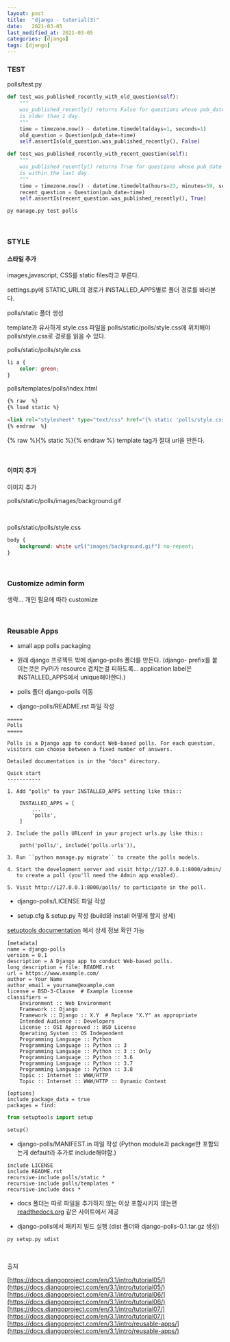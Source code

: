 ```yaml
---
layout: post
title:  "django - tutorial(3)"
date:   2021-03-05
last_modified_at: 2021-03-05
categories: [django]
tags: [django]
---
```


### TEST

polls/test.py
```python
def test_was_published_recently_with_old_question(self):
    """
    was_published_recently() returns False for questions whose pub_date
    is older than 1 day.
    """
    time = timezone.now() - datetime.timedelta(days=1, seconds=1)
    old_question = Question(pub_date=time)
    self.assertIs(old_question.was_published_recently(), False)

def test_was_published_recently_with_recent_question(self):
    """
    was_published_recently() returns True for questions whose pub_date
    is within the last day.
    """
    time = timezone.now() - datetime.timedelta(hours=23, minutes=59, seconds=59)
    recent_question = Question(pub_date=time)
    self.assertIs(recent_question.was_published_recently(), True)
```

```
py manage.py test polls
```

<br/>

### STYLE

#### 스타일 추가
images,javascript, CSS를 static files라고 부른다.

settings.py에 STATIC_URL의 경로가 INSTALLED_APPS별로 폴더 경로를 바라본다.

polls/static 폴더 생성

template과 유사하게 style.css 파일을 polls/static/polls/style.css에 위치해야 polls/style.css로 경로를 읽을 수 있다.

polls/static/polls/style.css
```css
li a {
    color: green;
}
```

polls/templates/polls/index.html
```html
{% raw  %}
{% load static %}

<link rel="stylesheet" type="text/css" href="{% static 'polls/style.css' %}">
{% endraw  %}
```
{% raw  %}{% static %}{% endraw  %} template tag가 절대 url을 만든다.

<br/>

#### 이미지 추가
이미지 추가

polls/static/polls/images/background.gif

<br/>

polls/static/polls/style.css
```css
body {
    background: white url("images/background.gif") no-repeat;
}
```

<br/>

### Customize admin form

생략... 개인 필요에 따라 customize

<br/>

### Reusable Apps

* small app polls packaging

- 원래 django 프로젝트 밖에 django-polls 폴더를 만든다.
(django- prefix를 붙이는것은 PyPI가 resource 겹치는걸 피하도록... application label은 INSTALLED_APPS에서 unique해야한다.)

- polls 폴더 django-polls 이동

- django-polls/README.rst 파일 작성

```
=====
Polls
=====

Polls is a Django app to conduct Web-based polls. For each question,
visitors can choose between a fixed number of answers.

Detailed documentation is in the "docs" directory.

Quick start
-----------

1. Add "polls" to your INSTALLED_APPS setting like this::

    INSTALLED_APPS = [
        ...
        'polls',
    ]

2. Include the polls URLconf in your project urls.py like this::

    path('polls/', include('polls.urls')),

3. Run ``python manage.py migrate`` to create the polls models.

4. Start the development server and visit http://127.0.0.1:8000/admin/
   to create a poll (you'll need the Admin app enabled).

5. Visit http://127.0.0.1:8000/polls/ to participate in the poll.
```

- django-polls/LICENSE 파일 작성

- setup.cfg & setup.py 작성 (build와 install 어떻게 할지 상세)

[setuptools documentation](https://setuptools.readthedocs.io/en/latest/) 에서 상세 정보 확인 가능

```
[metadata]
name = django-polls
version = 0.1
description = A Django app to conduct Web-based polls.
long_description = file: README.rst
url = https://www.example.com/
author = Your Name
author_email = yourname@example.com
license = BSD-3-Clause  # Example license
classifiers =
    Environment :: Web Environment
    Framework :: Django
    Framework :: Django :: X.Y  # Replace "X.Y" as appropriate
    Intended Audience :: Developers
    License :: OSI Approved :: BSD License
    Operating System :: OS Independent
    Programming Language :: Python
    Programming Language :: Python :: 3
    Programming Language :: Python :: 3 :: Only
    Programming Language :: Python :: 3.6
    Programming Language :: Python :: 3.7
    Programming Language :: Python :: 3.8
    Topic :: Internet :: WWW/HTTP
    Topic :: Internet :: WWW/HTTP :: Dynamic Content

[options]
include_package_data = true
packages = find:
```

```python
from setuptools import setup

setup()
```

- django-polls/MANIFEST.in 파일 작성 (Python module과 package만 포함되는게 default라 추가로 include해야함.)

```
include LICENSE
include README.rst
recursive-include polls/static *
recursive-include polls/templates *
recursive-include docs *
```

* docs 폴더는 따로 파일을 추가하지 않는 이상 포함시키지 않는편 [readthedocs.org](readthedocs.org) 같은 사이트에서 제공

- django-polls에서 패키지 빌드 실행 (dist 폴더와 django-polls-0.1.tar.gz 생성)

```
py setup.py sdist
```

<br/>

출처

[https://docs.djangoproject.com/en/3.1/intro/tutorial05/](https://docs.djangoproject.com/en/3.1/intro/tutorial05/)
[https://docs.djangoproject.com/en/3.1/intro/tutorial06/](https://docs.djangoproject.com/en/3.1/intro/tutorial06/)
[https://docs.djangoproject.com/en/3.1/intro/tutorial07/](https://docs.djangoproject.com/en/3.1/intro/tutorial07/)
[https://docs.djangoproject.com/en/3.1/intro/reusable-apps/](https://docs.djangoproject.com/en/3.1/intro/reusable-apps/)